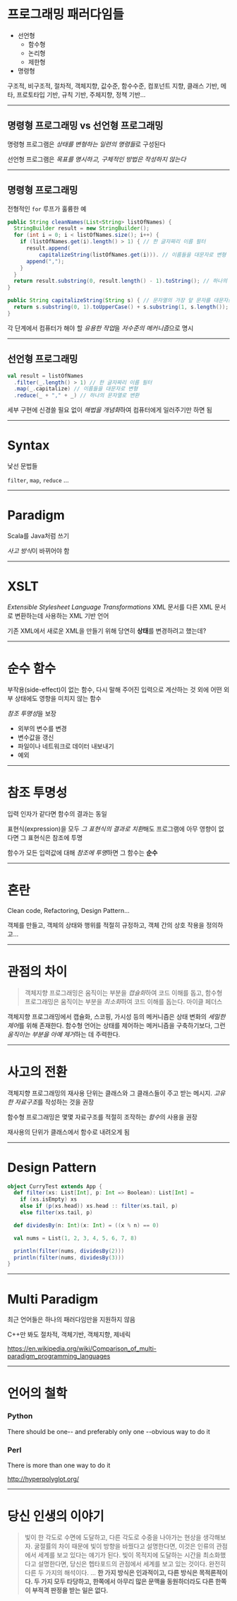 # 프로그래밍 패러다임들

* 선언형
  * 함수형
  * 논리형
  * 제한형
* 명령형

구조적, 비구조적, 절차적, 객체지향, 값수준, 함수수준, 컴포넌트 지향, 클래스 기반, 메타, 프로토타입 기반, 규칙 기반, 주체지향, 정책 기반...

---

## 명령형 프로그래밍 vs 선언형 프로그래밍

명령형 프로그램은 *상태를 변형하는 일련의 명령들*로 구성된다

선언형 프로그램은 *목표를 명시하고, 구체적인 방법은 작성하지 않는다*

---

## 명령형 프로그래밍

전형적인 `for` 루프가 훌륭한 예

```java
public String cleanNames(List<String> listOfNames) {
  StringBuilder result = new StringBuilder();
  for (int i = 0; i < listOfNames.size(); i++) {
    if (listOfNames.get(i).length() > 1) { // 한 글자짜리 이름 필터
      result.append(
          capitalizeString(listOfNames.get(i))). // 이름들을 대문자로 변형 
      append(",");
    }
  }
  return result.substring(0, result.length() - 1).toString(); // 하나의 문자열로 변환
}

public String capitalizeString(String s) { // 문자열의 가장 앞 문자를 대문자로 변형
  return s.substring(0, 1).toUpperCase() + s.substring(1, s.length());
}
```

각 단계에서 컴퓨터가 해야 할 *유용한 작업*을 *저수준의 메커니즘*으로 명시

---

## 선언형 프로그래밍

```scala
val result = listOfNames
  .filter(_.length() > 1) // 한 글자짜리 이름 필터
  .map(_.capitalize) // 이름들을 대문자로 변형
  .reduce(_ + "," + _) // 하나의 문자열로 변환
```

세부 구현에 신경쓸 필요 없이 *해법을 개념화*하여 컴퓨터에게 일러주기만 하면 됨

---

# Syntax

낯선 문법들

`filter`, `map`, `reduce` ...

---

# Paradigm

Scala를 Java처럼 쓰기

*사고 방식*이 바뀌어야 함

---

# XSLT

*Extensible Stylesheet Language Transformations*
XML 문서를 다른 XML 문서로 변환하는데 사용하는 XML 기반 언어

기존 XML에서 새로운 XML을 만들기 위해 당연히 **상태**를 변경하려고 했는데?

---

# 순수 함수

부작용(side-effect)이 없는 함수, 다시 말해 주어진 입력으로 계산하는 것 외에 어떤 외부 상태에도 영향을 미치지 않는 함수

*참조 투명성*을 보장

* 외부의 변수를 변경
* 변수값을 갱신
* 파일이나 네트워크로 데이터 내보내기
* 예외

---

# 참조 투명성

입력 인자가 같다면 함수의 결과는 동일

표현식(expression)을 모두 *그 표현식의 결과로 치환*해도 프로그램에 아무 영향이 없다면 그 표현식은 참조에 투명

함수가 모든 입력값에 대해 *참조에 투명*하면 그 함수는 **순수**

---

# 혼란

Clean code, Refactoring, Design Pattern...

객체를 만들고, 객체의 상태와 행위를 적절히 규정하고, 객체 간의 상호 작용을 정의하고...

---

# 관점의 차이

> 객체지향 프로그래밍은 움직이는 부분을 *캡슐화*하여 코드 이해를 돕고, 함수형 프로그래밍은 움직이는 부분을 *최소화*하여 코드 이해를 돕는다.
> 마이클 페더스

객체지향 프로그래밍에서 캡슐화, 스코핑, 가시성 등의 메커니즘은 상태 변화의 *세밀한 제어*를 위해 존재한다.
함수형 언어는 상태를 제어하는 메커니즘을 구축하기보다, 그런 *움직이는 부분을 아예 제거*하는 데 주력한다.


---

# 사고의 전환

객체지향 프로그래밍의 재사용 단위는 클래스와 그 클래스들이 주고 받는 메시지. *고유한 자료구조*를 작성하는 것을 권장

함수형 프로그래밍은 몇몇 자료구조를 적절히 조작하는 *함수*의 사용을 권장

재사용의 단위가 클래스에서 함수로 내려오게 됨

---

# Design Pattern


```scala
object CurryTest extends App {
  def filter(xs: List[Int], p: Int => Boolean): List[Int] =
    if (xs.isEmpty) xs
    else if (p(xs.head)) xs.head :: filter(xs.tail, p)
    else filter(xs.tail, p)

  def dividesBy(n: Int)(x: Int) = ((x % n) == 0)

  val nums = List(1, 2, 3, 4, 5, 6, 7, 8)

  println(filter(nums, dividesBy(2)))
  println(filter(nums, dividesBy(3)))
}
```

---

# Multi Paradigm

최근 언어들은 하나의 패러다임만을 지원하지 않음

C++만 봐도 절차적, 객체기반, 객체지향, 제네릭

https://en.wikipedia.org/wiki/Comparison_of_multi-paradigm_programming_languages

---

# 언어의 철학

### Python
There should be one-- and preferably only one --obvious way to do it

### Perl
There is more than one way to do it

http://hyperpolyglot.org/

---

# 당신 인생의 이야기

> 빛이 한 각도로 수면에 도달하고, 다른 각도로 수중을 나아가는 현상을 생각해보자. 굴절률의 차이 때문에 빛이 방향을 바꿨다고 설명한다면, 이것은 인류의 관점에서 세계를 보고 있다는 얘기가 된다. 빛이 목적지에 도달하는 시간을 최소화했다고 설명한다면, 당신은 헵타포드의 관점에서 세계를 보고 있는 것이다. 완전히 다른 두 가지의 해석이다.
> ...
> **한 가지 방식은 인과적이고, 다른 방식은 목적론적이다. 두 가지 모두 타당하고, 한쪽에서 아무리 많은 문맥을 동원하더라도 다른 한쪽이 부적격 판정을 받는 일은 없다.**
